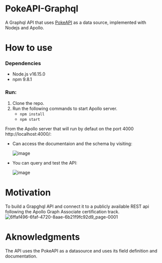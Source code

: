 # PokeAPI-Graphql
A Graphql API that uses [PokeAPI](https://pokeapi.co/) as a data source, implemented with Nodejs and Apollo.

# How to use 
### Dependencies
- Node.js v16.15.0
- npm 9.8.1
  
### Run:
1. Clone the repo.
3. Run the following commands to start Apollo server.
   - `npm install`
   - `npm start`

From the Apollo server that will run by defaut on the port 4000 http://localhost:4000/:
- Can access the documentaion and the schema by visiting:
  
  ![image](https://github.com/Abd-elr4hman/PokeAPI-Graphql/assets/87248009/09499413-398a-4aeb-b2ba-8c520b1815a3)

- You can query and test the API:
  
  ![image](https://github.com/Abd-elr4hman/PokeAPI-Graphql/assets/87248009/801d5041-b4b2-4ccf-8710-9a86032efd3e)

     
# Motivation
To build a Grapghql API and connect it to a publicly available REST api following the Apollo Graph Associate certification track.
![6ffaf496-6faf-4720-8aae-6b21f9fc92d9_page-0001](https://github.com/Abd-elr4hman/PokeAPI-Graphql/assets/87248009/89e63481-5ef9-4b70-bbfe-2d754faba46d)


# Aknowledgments
The API uses the PokeAPI as a datasource and uses its field definition and documentation.
